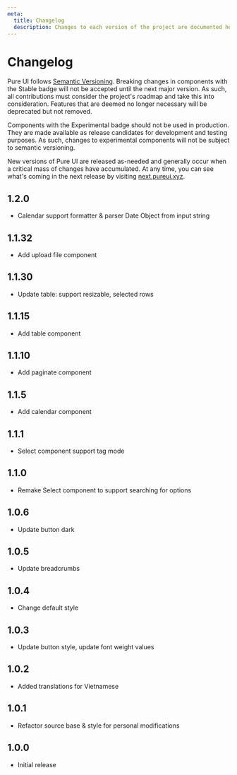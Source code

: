 ```yaml
---
meta:
  title: Changelog
  description: Changes to each version of the project are documented here.
---
```


# Changelog

Pure UI follows [Semantic Versioning](https://semver.org/). Breaking changes in components with the <p-badge variant="primary" pill>Stable</p-badge> badge will not be accepted until the next major version. As such, all contributions must consider the project's roadmap and take this into consideration. Features that are deemed no longer necessary will be deprecated but not removed.

Components with the <p-badge variant="warning" pill>Experimental</p-badge> badge should not be used in production. They are made available as release candidates for development and testing purposes. As such, changes to experimental components will not be subject to semantic versioning.

New versions of Pure UI are released as-needed and generally occur when a critical mass of changes have accumulated. At any time, you can see what's coming in the next release by visiting [next.pureui.xyz](https://next.pureui.xyz).

## 1.2.0

- Calendar support formatter & parser Date Object from input string

## 1.1.32

- Add upload file component

## 1.1.30

- Update table: support resizable, selected rows

## 1.1.15

- Add table component

## 1.1.10

- Add paginate component

## 1.1.5

- Add calendar component

## 1.1.1

- Select component support tag mode

## 1.1.0

- Remake Select component to support searching for options

## 1.0.6

- Update button dark

## 1.0.5

- Update breadcrumbs

## 1.0.4

- Change default style

## 1.0.3

- Update button style, update font weight values

## 1.0.2

- Added translations for Vietnamese

## 1.0.1

- Refactor source base & style for personal modifications

## 1.0.0

- Initial release
